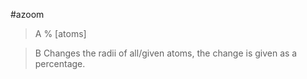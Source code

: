 #azoom

>A % [atoms]

>B Changes the radii of all/given atoms, the change is given as a percentage.
